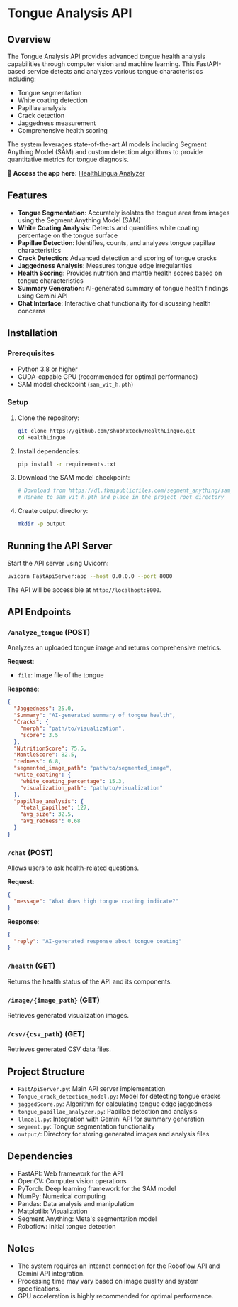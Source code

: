 # Tongue Analysis API

## Overview

The Tongue Analysis API provides advanced tongue health analysis capabilities through computer vision and machine learning. This FastAPI-based service detects and analyzes various tongue characteristics including:

- Tongue segmentation
- White coating detection
- Papillae analysis
- Crack detection
- Jaggedness measurement
- Comprehensive health scoring

The system leverages state-of-the-art AI models including Segment Anything Model (SAM) and custom detection algorithms to provide quantitative metrics for tongue diagnosis.

🔗 **Access the app here:** [HealthLingua Analyzer](https://github.com/shubhxtech/Analyzer)

## Features

- **Tongue Segmentation**: Accurately isolates the tongue area from images using the Segment Anything Model (SAM)
- **White Coating Analysis**: Detects and quantifies white coating percentage on the tongue surface
- **Papillae Detection**: Identifies, counts, and analyzes tongue papillae characteristics
- **Crack Detection**: Advanced detection and scoring of tongue cracks
- **Jaggedness Analysis**: Measures tongue edge irregularities
- **Health Scoring**: Provides nutrition and mantle health scores based on tongue characteristics
- **Summary Generation**: AI-generated summary of tongue health findings using Gemini API
- **Chat Interface**: Interactive chat functionality for discussing health concerns

## Installation

### Prerequisites

- Python 3.8 or higher
- CUDA-capable GPU (recommended for optimal performance)
- SAM model checkpoint (`sam_vit_h.pth`)

### Setup

1. Clone the repository:
   ```bash
   git clone https://github.com/shubhxtech/HealthLingue.git
   cd HealthLingue
   ```

2. Install dependencies:
   ```bash
   pip install -r requirements.txt
   ```

3. Download the SAM model checkpoint:
   ```bash
   # Download from https://dl.fbaipublicfiles.com/segment_anything/sam_vit_h_4b8939.pth
   # Rename to sam_vit_h.pth and place in the project root directory
   ```

4. Create output directory:
   ```bash
   mkdir -p output
   ```

## Running the API Server

Start the API server using Uvicorn:

```bash
uvicorn FastApiServer:app --host 0.0.0.0 --port 8000
```

The API will be accessible at `http://localhost:8000`.

## API Endpoints

### `/analyze_tongue` (POST)

Analyzes an uploaded tongue image and returns comprehensive metrics.

**Request**:
- `file`: Image file of the tongue

**Response**:
```json
{
  "Jaggedness": 25.0,
  "Summary": "AI-generated summary of tongue health",
  "Cracks": {
    "morph": "path/to/visualization",
    "score": 3.5
  },
  "NutritionScore": 75.5,
  "MantleScore": 82.5,
  "redness": 6.8,
  "segmented_image_path": "path/to/segmented_image",
  "white_coating": {
    "white_coating_percentage": 15.3,
    "visualization_path": "path/to/visualization"
  },
  "papillae_analysis": {
    "total_papillae": 127,
    "avg_size": 32.5,
    "avg_redness": 0.68
  }
}
```

### `/chat` (POST)

Allows users to ask health-related questions.

**Request**:
```json
{
  "message": "What does high tongue coating indicate?"
}
```

**Response**:
```json
{
  "reply": "AI-generated response about tongue coating"
}
```

### `/health` (GET)

Returns the health status of the API and its components.

### `/image/{image_path}` (GET)

Retrieves generated visualization images.

### `/csv/{csv_path}` (GET)

Retrieves generated CSV data files.

## Project Structure

- `FastApiServer.py`: Main API server implementation
- `Tongue_crack_detection_model.py`: Model for detecting tongue cracks
- `jaggedScore.py`: Algorithm for calculating tongue edge jaggedness
- `tongue_papillae_analyzer.py`: Papillae detection and analysis
- `llmcall.py`: Integration with Gemini API for summary generation
- `segment.py`: Tongue segmentation functionality
- `output/`: Directory for storing generated images and analysis files

## Dependencies

- FastAPI: Web framework for the API
- OpenCV: Computer vision operations
- PyTorch: Deep learning framework for the SAM model
- NumPy: Numerical computing
- Pandas: Data analysis and manipulation
- Matplotlib: Visualization
- Segment Anything: Meta's segmentation model
- Roboflow: Initial tongue detection

## Notes

- The system requires an internet connection for the Roboflow API and Gemini API integration.
- Processing time may vary based on image quality and system specifications.
- GPU acceleration is highly recommended for optimal performance.
